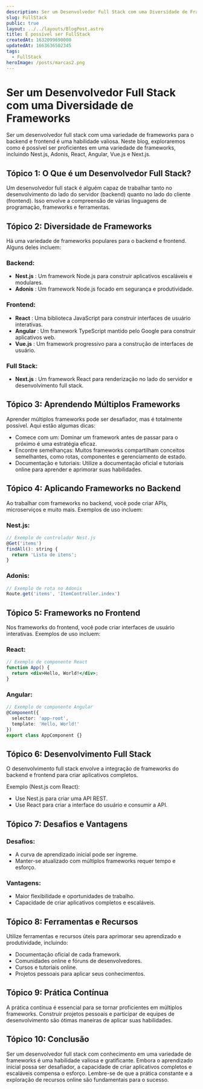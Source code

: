 ```yaml
---
description: Ser um Desenvolvedor Full Stack com uma Diversidade de Frameworks
slug: FullStack
public: true
layout: ../../layouts/BlogPost.astro
title: É possível ser FullStack
createdAt: 1632099690000
updatedAt: 1663636502345
tags:
  - FullStack
heroImage: /posts/marcas2.png
---
```



# Ser um Desenvolvedor Full Stack com uma Diversidade de Frameworks

Ser um desenvolvedor full stack com uma variedade de frameworks para o backend e frontend é uma habilidade valiosa. Neste blog, exploraremos como é possível ser proficientes em uma variedade de frameworks, incluindo Nest.js, Adonis, React, Angular, Vue.js e Next.js.
## Tópico 1: O Que é um Desenvolvedor Full Stack?

Um desenvolvedor full stack é alguém capaz de trabalhar tanto no desenvolvimento do lado do servidor (backend) quanto no lado do cliente (frontend). Isso envolve a compreensão de várias linguagens de programação, frameworks e ferramentas.
## Tópico 2: Diversidade de Frameworks

Há uma variedade de frameworks populares para o backend e frontend. Alguns deles incluem:
### Backend: 
- **Nest.js** : Um framework Node.js para construir aplicativos escaláveis e modulares. 
- **Adonis** : Um framework Node.js focado em segurança e produtividade.
### Frontend: 
- **React** : Uma biblioteca JavaScript para construir interfaces de usuário interativas. 
- **Angular** : Um framework TypeScript mantido pelo Google para construir aplicativos web. 
- **Vue.js** : Um framework progressivo para a construção de interfaces de usuário.
### Full Stack: 
- **Next.js** : Um framework React para renderização no lado do servidor e desenvolvimento full stack.
## Tópico 3: Aprendendo Múltiplos Frameworks

Aprender múltiplos frameworks pode ser desafiador, mas é totalmente possível. Aqui estão algumas dicas:
- Comece com um: Dominar um framework antes de passar para o próximo é uma estratégia eficaz.
- Encontre semelhanças: Muitos frameworks compartilham conceitos semelhantes, como rotas, componentes e gerenciamento de estado.
- Documentação e tutoriais: Utilize a documentação oficial e tutoriais online para aprender e aprimorar suas habilidades.
## Tópico 4: Aplicando Frameworks no Backend

Ao trabalhar com frameworks no backend, você pode criar APIs, microserviços e muito mais. Exemplos de uso incluem:
### Nest.js:

```javascript
// Exemplo de controlador Nest.js
@Get('items')
findAll(): string {
  return 'Lista de itens';
}
```


### Adonis:

```javascript
// Exemplo de rota no Adonis
Route.get('items', 'ItemController.index')
```


## Tópico 5: Frameworks no Frontend

Nos frameworks do frontend, você pode criar interfaces de usuário interativas. Exemplos de uso incluem:
### React:

```jsx
// Exemplo de componente React
function App() {
  return <div>Hello, World!</div>;
}
```


### Angular:

```typescript
// Exemplo de componente Angular
@Component({
  selector: 'app-root',
  template: 'Hello, World!'
})
export class AppComponent {}
```


## Tópico 6: Desenvolvimento Full Stack

O desenvolvimento full stack envolve a integração de frameworks do backend e frontend para criar aplicativos completos.

Exemplo (Nest.js com React):
- Use Nest.js para criar uma API REST.
- Use React para criar a interface do usuário e consumir a API.
## Tópico 7: Desafios e Vantagens
### Desafios:
- A curva de aprendizado inicial pode ser íngreme.
- Manter-se atualizado com múltiplos frameworks requer tempo e esforço.
### Vantagens:
- Maior flexibilidade e oportunidades de trabalho.
- Capacidade de criar aplicativos completos e escaláveis.
## Tópico 8: Ferramentas e Recursos

Utilize ferramentas e recursos úteis para aprimorar seu aprendizado e produtividade, incluindo:
- Documentação oficial de cada framework.
- Comunidades online e fóruns de desenvolvedores.
- Cursos e tutoriais online.
- Projetos pessoais para aplicar seus conhecimentos.
## Tópico 9: Prática Contínua

A prática contínua é essencial para se tornar proficientes em múltiplos frameworks. Construir projetos pessoais e participar de equipes de desenvolvimento são ótimas maneiras de aplicar suas habilidades.
## Tópico 10: Conclusão

Ser um desenvolvedor full stack com conhecimento em uma variedade de frameworks é uma habilidade valiosa e gratificante. Embora o aprendizado inicial possa ser desafiador, a capacidade de criar aplicativos completos e escaláveis compensa o esforço. Lembre-se de que a prática constante e a exploração de recursos online são fundamentais para o sucesso.